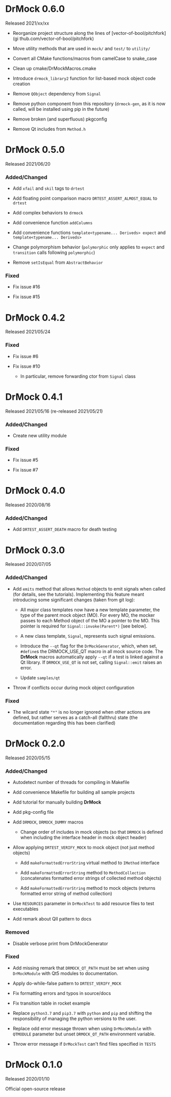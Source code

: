 <!--
Copyright 2020 Ole Kliemann, Malte Kliemann

This file is part of DrMock.

DrMock is free software: you can redistribute it and/or modify it
under the terms of the GNU General Public License as published by
the Free Software Foundation, either version 3 of the License, or
(at your option) any later version.

DrMock is distributed in the hope that it will be useful, but
WITHOUT ANY WARRANTY; without even the implied warranty of
MERCHANTABILITY or FITNESS FOR A PARTICULAR PURPOSE.  See the GNU
General Public License for more details.

You should have received a copy of the GNU General Public License
along with DrMock.  If not, see <https://www.gnu.org/licenses/>.
-->

# DrMock 0.6.0

Released 2021/xx/xx

* Reorganize project structure along the lines of
  [vector-of-bool/pitchfork](gi thub.com/vector-of-bool/pitchfork)

* Move utility methods that are used in `mock/` and `test/` to
  `utility/`

* Convert all CMake functions/macros from camelCase to snake_case

* Clean up cmake/DrMockMacros.cmake

* Introduce `drmock_library2` function for list-based mock object code
  creation

* Remove `QObject` dependency from `Signal`

* Remove python component from this repository (`drmock-gen`, as it is
  now called, will be installed using pip in the future)

* Remove broken (and superfluous) pkgconfig

* Remove Qt includes from `Method.h`


# DrMock 0.5.0

Released 2021/06/20

### Added/Changed

* Add `xfail` and `skil` tags to `drtest`

* Add floating point comparison macro `DRTEST_ASSERT_ALMOST_EQUAL` to
  `drtest`

* Add complex behaviors to `drmock`

* Add convenience function `addColumns`

* Add convenience functions `template<typename... Deriveds> expect`
  and `template<typename... Deriveds>`

* Change polymorphism behavior (`polymorphic` only applies to `expect`
  and `transition` calls following `polymorphic`)

* Remove `setIsEqual` from `AbstractBehavior`

### Fixed

* Fix issue #16

* Fix issue #15


# DrMock 0.4.2

Released 2021/05/24

### Fixed

* Fix issue #6

* Fix issue #10

  - In particular, remove forwarding ctor from `Signal` class


# DrMock 0.4.1

Released 2021/05/16 (re-released 2021/05/21)

### Added/Changed

* Create new utility module

### Fixed

* Fix issue #5

* Fix issue #7


# DrMock 0.4.0

Released 2020/08/16

### Added/Changed

* Add `DRTEST_ASSERT_DEATH` macro for death testing


# DrMock 0.3.0

Released 2020/07/05

### Added/Changed

* Add `emits` method that allows `Method` objects to emit signals when
  called (for details, see the tutorials). Implementing this feature
  meant introducing some significant changes (taken from git log):

  - All major class templates now have a new template parameter,
    the type of the parent mock object (MO). For every MO, the mocker passes
    to each Method object of the MO a pointer to the MO. This pointer is
    required for `Signal::invoke(Parent*)` [see below].

  - A new class template, `Signal`, represents such signal emissions.

  - Introduce the `--qt` flag for the `DrMockGenerator`, which, when set,
    `#define`s the DRMOCK_USE_QT macro in all mock source code. The
    **DrMock** macros automatically apply `--qt` if a test is linked
    against a Qt library. If `DRMOCK_USE_QT` is not set, calling
    `Signal::emit` raises an error.

  - Update `samples/qt`

* Throw if conflicts occur during mock object configuration 

### Fixed

* The wilcard state `"*"` is no longer ignored when other actions are
  defined, but rather serves as a catch-all (fallthru) state (the
  documentation regarding this has been clarified)


# DrMock 0.2.0

Released 2020/05/15

### Added/Changed

* Autodetect number of threads for compiling in Makefile

* Add convenience Makefile for building all sample projects

* Add tutorial for manually building **DrMock**

* Add pkg-config file

* Add `DRMOCK`, `DRMOCK_DUMMY` macros

  - Change order of includes in mock objects
    (so that `DRMOCK` is defined when including the interface header in
    mock object header)

* Allow applying `DRTEST_VERIFY_MOCK` to mock object (not just method objects)

  - Add `makeFormattedErrorString` virtual method to `IMethod` interface

  - Add `makeFormattedErrorString` method to `MethodCollection`
    (concatenates formatted error strings of collected method objects)

  - Add `makeFormattedErrorString` method to mock objects (returns
    formatted error string of method collection)

* Use `RESOURCES` parameter in `DrMockTest` to add resource files to
  test executables

* Add remark about QII pattern to docs

### Removed

* Disable verbose print from DrMockGenerator

### Fixed

* Add missing remark that `DRMOCK_QT_PATH` must be set when using
  `DrMockModule` with Qt5 modules to documentation.

* Apply do-while-false pattern to `DRTEST_VERIFY_MOCK`

* Fix formatting errors and typos in source/docs

* Fix transition table in rocket example

* Replace `python3.7` and `pip3.7` with `python` and `pip` and shifting
  the responsibility of managing the python versions to the user.

* Replace odd error message thrown when using `DrMockModule` with
  `QTMODULE` parameter but unset `DRMOCK_QT_PATH` environment variable.

* Throw error message if `DrMockTest` can't find files specified in `TESTS`


# DrMock 0.1.0

Released 2020/01/10

Official open-source release
